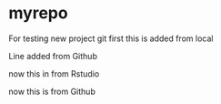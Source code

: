 # myrepo
For testing new project git first
this is added from local

Line added from Github

now this in from Rstudio

now this is from Github
